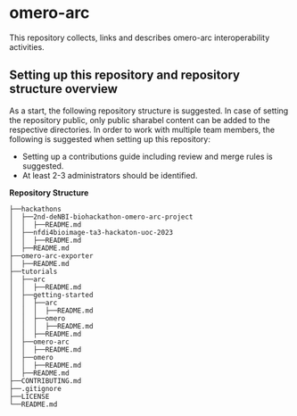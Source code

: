 # omero-arc
This repository collects, links and describes omero-arc interoperability activities.

## Setting up this repository and repository structure overview

As a start, the following repository structure is suggested.
In case of setting the repository public, only public sharabel content can be added to the respective directories.
In order to work with multiple team members, the following is suggested when setting up this repository:
- Setting up a contributions guide including review and merge rules is suggested.
- At least 2-3 administrators should be identified.

**Repository Structure**  

```
├──hackathons
│  ├──2nd-deNBI-biohackathon-omero-arc-project  
│  │  ├──README.md   
│  ├──nfdi4bioimage-ta3-hackaton-uoc-2023  
│  │  ├──README.md  
│  ├──README.md  
├──omero-arc-exporter  
│  ├──README.md  
├──tutorials  
│  ├──arc  
│  │  ├──README.md  
│  ├──getting-started
│  │  ├──arc
│  │  │  ├──README.md  
│  │  ├──omero
│  │  │  ├──README.md  
│  │  ├──README.md  
│  ├──omero-arc  
│  │  ├──README.md  
│  ├──omero  
│  │  ├──README.md  
│  ├──README.md
├──CONTRIBUTING.md
├──.gitignore  
├──LICENSE  
└──README.md
```

